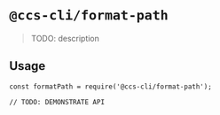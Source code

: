 # `@ccs-cli/format-path`

> TODO: description

## Usage

```
const formatPath = require('@ccs-cli/format-path');

// TODO: DEMONSTRATE API
```
